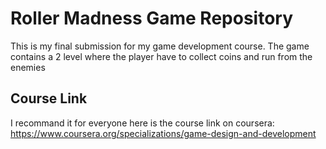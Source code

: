 # Roller Madness Game Repository
 This is my final submission for my game development course. The game contains a 2 level where the player have to collect coins and run from the enemies
## Course Link
I recommand it for everyone here is the course link on coursera: https://www.coursera.org/specializations/game-design-and-development
